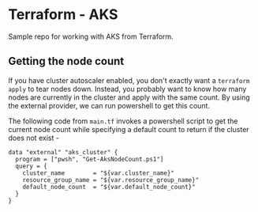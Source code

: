# Terraform - AKS

Sample repo for working with AKS from Terraform.

## Getting the node count

If you have cluster autoscaler enabled, you don't exactly want a `terraform apply` to tear nodes down. Instead, you probably want to know how many nodes are currently in the cluster and apply with the same count. By using the external provider, we can run powershell to get this count.

The following code from `main.tf` invokes a powershell script to get the current node count while specifying a default count to return if the cluster does not exist -

    data "external" "aks_cluster" {
      program = ["pwsh", "Get-AksNodeCount.ps1"]
      query = {
        cluster_name        = "${var.cluster_name}"
        resource_group_name = "${var.resource_group_name}"
        default_node_count  = "${var.default_node_count}"
      }
    }
